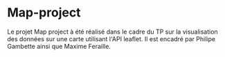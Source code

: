 # Map-project
Le projet Map project à été réalisé dans le cadre du TP sur la visualisation des données sur une carte utilisant l'API leaflet. Il est encadré par Philipe Gambette ainsi que Maxime Feraille.
